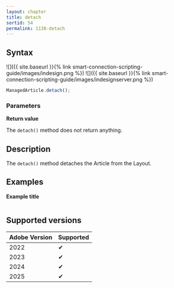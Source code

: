 ```yaml
---
layout: chapter
title: detach
sortid: 54
permalink: 1138-detach
---
```


## Syntax

![]({{ site.baseurl }}{% link smart-connection-scripting-guide/images/indesign.png %}) ![]({{ site.baseurl }}{% link smart-connection-scripting-guide/images/indesignserver.png %})

```javascript
ManagedArticle.detach();
```

### Parameters

**Return value**

The `detach()` method does not return anything.

## Description

The `detach()` method detaches the Article from the Layout.

## Examples

**Example title**

```javascript

```

## Supported versions

| Adobe Version | Supported |
| ------------- | --------- |
| 2022          | ✔         |
| 2023          | ✔         |
| 2024          | ✔         |
| 2025          | ✔         |
